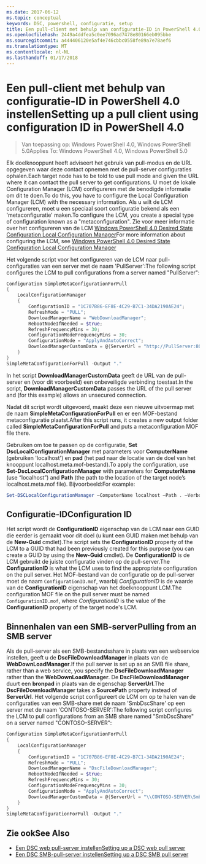```yaml
---
ms.date: 2017-06-12
ms.topic: conceptual
keywords: DSC, powershell, configuratie, setup
title: Een pull-client met behulp van configuratie-ID in PowerShell 4.0 instellen
ms.openlocfilehash: 2449a4ddfea5c0ee7096ad7478e80166eb095bbe
ms.sourcegitcommit: a444406120e5af4e746cbbc0558fe89a7e78aef6
ms.translationtype: MT
ms.contentlocale: nl-NL
ms.lasthandoff: 01/17/2018
---
```

# <a name="setting-up-a-pull-client-using-configuration-id-in-powershell-40"></a><span data-ttu-id="f5c31-103">Een pull-client met behulp van configuratie-ID in PowerShell 4.0 instellen</span><span class="sxs-lookup"><span data-stu-id="f5c31-103">Setting up a pull client using configuration ID in PowerShell 4.0</span></span>

><span data-ttu-id="f5c31-104">Van toepassing op: Windows PowerShell 4.0, Windows PowerShell 5.0</span><span class="sxs-lookup"><span data-stu-id="f5c31-104">Applies To: Windows PowerShell 4.0, Windows PowerShell 5.0</span></span>

<span data-ttu-id="f5c31-105">Elk doelknooppunt heeft adviseert het gebruik van pull-modus en de URL opgegeven waar deze contact opnemen met de pull-server configuraties ophalen.</span><span class="sxs-lookup"><span data-stu-id="f5c31-105">Each target node has to be told to use pull mode and given the URL where it can contact the pull server to get configurations.</span></span> <span data-ttu-id="f5c31-106">U moet de lokale Configuration Manager (LCM) configureren met de benodigde informatie om dit te doen.</span><span class="sxs-lookup"><span data-stu-id="f5c31-106">To do this, you have to configure the Local Configuration Manager (LCM) with the necessary information.</span></span> <span data-ttu-id="f5c31-107">Als u wilt de LCM configureren, moet u een speciaal soort configuratie bekend als een 'metaconfiguratie' maken.</span><span class="sxs-lookup"><span data-stu-id="f5c31-107">To configure the LCM, you create a special type of configuration known as a "metaconfiguration".</span></span> <span data-ttu-id="f5c31-108">Zie voor meer informatie over het configureren van de LCM [Windows PowerShell 4.0 Desired State Configuration Local Configuration Manager](metaConfig4.md)</span><span class="sxs-lookup"><span data-stu-id="f5c31-108">For more information about configuring the LCM, see [Windows PowerShell 4.0 Desired State Configuration Local Configuration Manager](metaConfig4.md)</span></span>

<span data-ttu-id="f5c31-109">Het volgende script voor het configureren van de LCM naar pull-configuraties van een server met de naam 'PullServer':</span><span class="sxs-lookup"><span data-stu-id="f5c31-109">The following script configures the LCM to pull configurations from a server named "PullServer":</span></span>

```powershell
Configuration SimpleMetaConfigurationForPull 
{ 
    LocalConfigurationManager 
    { 
        ConfigurationID = "1C707B86-EF8E-4C29-B7C1-34DA2190AE24";
        RefreshMode = "PULL";
        DownloadManagerName = "WebDownloadManager";
        RebootNodeIfNeeded = $true;
        RefreshFrequencyMins = 30;
        ConfigurationModeFrequencyMins = 30; 
        ConfigurationMode = "ApplyAndAutoCorrect";
        DownloadManagerCustomData = @{ServerUrl = "http://PullServer:8080/PSDSCPullServer/PSDSCPullServer.svc"; AllowUnsecureConnection = “TRUE”}
    } 
} 
SimpleMetaConfigurationForPull -Output "."
```

<span data-ttu-id="f5c31-110">In het script **DownloadManagerCustomData** geeft de URL van de pull-server en (voor dit voorbeeld) een onbeveiligde verbinding toestaat.</span><span class="sxs-lookup"><span data-stu-id="f5c31-110">In the script, **DownloadManagerCustomData** passes the URL of the pull server and (for this example) allows an unsecured connection.</span></span> 

<span data-ttu-id="f5c31-111">Nadat dit script wordt uitgevoerd, maakt deze een nieuwe uitvoermap met de naam **SimpleMetaConfigurationForPull** en er een MOF-bestand metaconfiguratie plaatst.</span><span class="sxs-lookup"><span data-stu-id="f5c31-111">After this script runs, it creates a new output folder called **SimpleMetaConfigurationForPull** and puts a metaconfiguration MOF file there.</span></span>

<span data-ttu-id="f5c31-112">Gebruiken om toe te passen op de configuratie, **Set DscLocalConfigurationManager** met parameters voor **ComputerName** (gebruiken 'localhost') en **pad** (het pad naar de locatie van de doel van het knooppunt localhost.meta.mof-bestand).</span><span class="sxs-lookup"><span data-stu-id="f5c31-112">To apply the configuration, use **Set-DscLocalConfigurationManager** with parameters for **ComputerName** (use “localhost”) and **Path** (the path to the location of the target node’s localhost.meta.mof file).</span></span> <span data-ttu-id="f5c31-113">Bijvoorbeeld:</span><span class="sxs-lookup"><span data-stu-id="f5c31-113">For example:</span></span> 
```powershell
Set-DSCLocalConfigurationManager –ComputerName localhost –Path . –Verbose.
```

## <a name="configuration-id"></a><span data-ttu-id="f5c31-114">Configuratie-ID</span><span class="sxs-lookup"><span data-stu-id="f5c31-114">Configuration ID</span></span>
<span data-ttu-id="f5c31-115">Het script wordt de **ConfigurationID** eigenschap van de LCM naar een GUID die eerder is gemaakt voor dit doel (u kunt een GUID maken met behulp van de **New-Guid** cmdlet).</span><span class="sxs-lookup"><span data-stu-id="f5c31-115">The script sets the **ConfigurationID** property of the LCM to a GUID that had been previously created for this purpose (you can create a GUID by using the **New-Guid** cmdlet).</span></span> <span data-ttu-id="f5c31-116">De **ConfigurationID** is de LCM gebruikt de juiste configuratie vinden op de pull-server.</span><span class="sxs-lookup"><span data-stu-id="f5c31-116">The **ConfigurationID** is what the LCM uses to find the appropriate configuration on the pull server.</span></span> <span data-ttu-id="f5c31-117">Het MOF-bestand van de configuratie op de pull-server moet de naam `ConfigurationID.mof`, waarbij *ConfigurationID* is de waarde van de **ConfigurationID** eigenschap van het doelknooppunt LCM.</span><span class="sxs-lookup"><span data-stu-id="f5c31-117">The configuration MOF file on the pull server must be named `ConfigurationID.mof`, where *ConfigurationID* is the value of the **ConfigurationID** property of the target node's LCM.</span></span>

## <a name="pulling-from-an-smb-server"></a><span data-ttu-id="f5c31-118">Binnenhalen van een SMB-server</span><span class="sxs-lookup"><span data-stu-id="f5c31-118">Pulling from an SMB server</span></span>

<span data-ttu-id="f5c31-119">Als de pull-server als een SMB-bestandsshare in plaats van een webservice instellen, geeft u de **DscFileDownloadManager** in plaats van de **WebDownLoadManager**.</span><span class="sxs-lookup"><span data-stu-id="f5c31-119">If the pull server is set up as an SMB file share, rather than a web service, you specify the **DscFileDownloadManager** rather than the **WebDownLoadManager**.</span></span>
<span data-ttu-id="f5c31-120">De **DscFileDownloadManager** duurt een **bronpad** in plaats van de eigenschap **ServerUrl**.</span><span class="sxs-lookup"><span data-stu-id="f5c31-120">The **DscFileDownloadManager** takes a **SourcePath** property instead of **ServerUrl**.</span></span> <span data-ttu-id="f5c31-121">Het volgende script configureert de LCM om op te halen van de configuraties van een SMB-share met de naam 'SmbDscShare' op een server met de naam 'CONTOSO-SERVER':</span><span class="sxs-lookup"><span data-stu-id="f5c31-121">The following script configures the LCM to pull configurations from an SMB share named "SmbDscShare" on a server named "CONTOSO-SERVER":</span></span>

```powershell
Configuration SimpleMetaConfigurationForPull 
{ 
    LocalConfigurationManager 
    { 
        ConfigurationID = "1C707B86-EF8E-4C29-B7C1-34DA2190AE24";
        RefreshMode = "PULL";
        DownloadManagerName = "DscFileDownloadManager";
        RebootNodeIfNeeded = $true;
        RefreshFrequencyMins = 30;
        ConfigurationModeFrequencyMins = 30; 
        ConfigurationMode = "ApplyAndAutoCorrect";
        DownloadManagerCustomData = @{ServerUrl = "\\CONTOSO-SERVER\SmbDscShare"}
    } 
} 
SimpleMetaConfigurationForPull -Output "."
```

## <a name="see-also"></a><span data-ttu-id="f5c31-122">Zie ook</span><span class="sxs-lookup"><span data-stu-id="f5c31-122">See Also</span></span>

- [<span data-ttu-id="f5c31-123">Een DSC web pull-server instellen</span><span class="sxs-lookup"><span data-stu-id="f5c31-123">Setting up a DSC web pull server</span></span>](pullServer.md)
- [<span data-ttu-id="f5c31-124">Een DSC SMB-pull-server instellen</span><span class="sxs-lookup"><span data-stu-id="f5c31-124">Setting up a DSC SMB pull server</span></span>](pullServerSMB.md)

